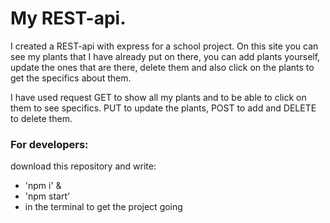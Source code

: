 # My REST-api. 

I created a REST-api with express for a school project.
On this site you can see my plants that I have already put on there, you can add plants yourself, update the ones that are there,
delete them and also click on the plants to get the specifics about them. 

I have used request GET to show all my plants and to be able to click on them to see specifics. 
PUT to update the plants, POST to add and DELETE to delete them. 



### For developers:
download this repository and  write:
- 'npm i' &
- 'npm start' 
- in the terminal to get the project going 
